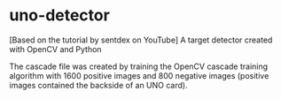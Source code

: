 # uno-detector
[Based on the tutorial by sentdex on YouTube]
A target detector created with OpenCV and Python

The cascade file was created by training the OpenCV cascade training algorithm with 1600 positive images and 800 negative images (positive images contained the backside of an UNO card).
